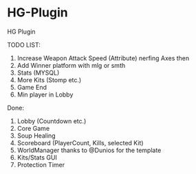 # HG-Plugin
HG Plugin

TODO LIST:
1. Increase Weapon Attack Speed (Attribute) nerfing Axes then
2. Add Winner platform with mlg or smth
3. Stats (MYSQL)
4. More Kits (Stomp etc.)
5. Game End
6. Min player in Lobby

Done:
1. Lobby (Countdown etc.)
2. Core Game
3. Soup Healing
4. Scoreboard (PlayerCount, Kills, selected Kit)
5. WorldManager thanks to @Dunios for the template
6. Kits/Stats GUI
7. Protection Timer
